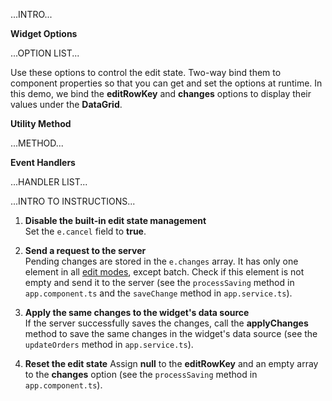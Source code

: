 ...INTRO...

**Widget Options**

...OPTION LIST...

Use these options to control the edit state. Two-way bind them to component properties so that you can get and set the options at runtime. In this demo, we bind the **editRowKey** and **changes** options to display their values under the **DataGrid**.

**Utility Method**

...METHOD...

**Event Handlers**

...HANDLER LIST...

...INTRO TO INSTRUCTIONS...

1. **Disable the built-in edit state management**       
Set the `e.cancel` field to **true**.

1. **Send a request to the server**      
Pending changes are stored in the `e.changes` array. It has only one element in all [edit modes](), except batch. Check if this element is not empty and send it to the server (see the `processSaving` method in `app.component.ts` and the `saveChange` method in `app.service.ts`).

1. **Apply the same changes to the widget's data source**       
If the server successfully saves the changes, call the **applyChanges** method to save the same changes in the widget's data source (see the `updateOrders` method in `app.service.ts`).

1. **Reset the edit state**
Assign **null** to the **editRowKey** and an empty array to the **changes** option (see the `processSaving` method in `app.component.ts`).

